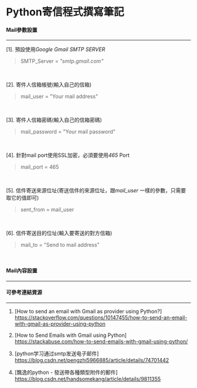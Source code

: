 # Python寄信程式撰寫筆記

#### Mail參數設置
---
[1].  預設使用*Google Gmail SMTP SERVER*
  > SMTP_Server =  *"smtp.gmail.com"*
<br/>

[2].  寄件人信箱帳號(輸入自己的信箱)
  > mail_user = "Your mail address"
<br/>

[3].  寄件人信箱密碼(輸入自己的信箱密碼)
  > mail_password = "Your mail password"
<br/>

[4].  針對mail port使用SSL加密，必須要使用*465* Port
  > mail_port = 465
<br/>

[5].  信件寄送來源位址(寄送信件的來源位址，跟*mail_user* 一樣的參數，只需要取它的值即可)
  > sent_from = mail_user
<br/>

[6].  信件寄送目的位址(輸入要寄送的對方信箱)
  > mail_to = "Send to mail address"
<br/>

<p><p/>

#### Mail內容設置
---

<p><p>

#### 可參考連結資源
---

1. [How to send an email with Gmail as provider using Python?]<br/>
  <https://stackoverflow.com/questions/10147455/how-to-send-an-email-with-gmail-as-provider-using-python>

2. [How to Send Emails with Gmail using Python]<br/>
  <https://stackabuse.com/how-to-send-emails-with-gmail-using-python/>

3. [python学习通过smtp发送电子邮件]<br/>
  <https://blog.csdn.net/pengzhi5966885/article/details/74701442>

4. [飄逸的python - 發送帶各種類型附件的郵件]<br/>
  <https://blog.csdn.net/handsomekang/article/details/9811355>
